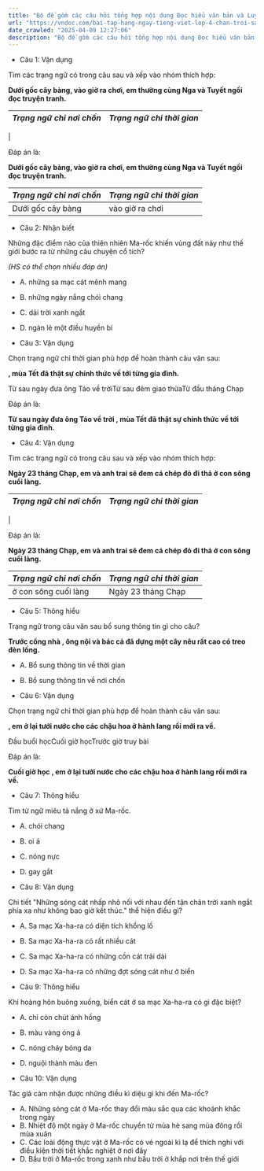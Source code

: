 ```yaml
---
title: "Bộ đề gồm các câu hỏi tổng hợp nội dung Đọc hiểu văn bản và Luyện từ và câu được học ở Tuần 31 trong chương trình Tiếng Việt lớp 4 Tập 2 Chân trời sáng tạo."
url: "https://vndoc.com/bai-tap-hang-ngay-tieng-viet-lop-4-chan-troi-sang-tao-tuan-31-thu-5-338524"
date_crawled: "2025-04-09 12:27:06"
description: "Bộ đề gồm các câu hỏi tổng hợp nội dung Đọc hiểu văn bản và Luyện từ và câu được học ở Tuần 31 trong chương trình Tiếng Việt lớp 4 Tập 2 Chân trời sáng tạo."
---
```


* Câu 1:  Vận dụng

Tìm các trạng ngữ có trong câu sau và xếp vào nhóm thích hợp:

**Dưới gốc cây bàng, vào giờ ra chơi, em thường cùng Nga và Tuyết ngồi đọc truyện tranh.**

_Trạng ngữ chỉ nơi chốn_|  _Trạng ngữ chỉ thời gian_  
---|---  
|   
  
Đáp án là:

**Dưới gốc cây bàng, vào giờ ra chơi, em thường cùng Nga và Tuyết ngồi đọc truyện tranh.**

_Trạng ngữ chỉ nơi chốn_|  _Trạng ngữ chỉ thời gian_  
---|---  
Dưới gốc cây bàng| vào giờ ra chơi  
  
* Câu 2:  Nhận biết

Những đặc điểm nào của thiên nhiên Ma-rốc khiến vùng đất này như thế giới bước ra từ những câu chuyện cổ tích?

_(HS có thể chọn nhiều đáp án)_

  * A. những sa mạc cát mênh mang 
  * B. những ngày nắng chói chang 
  * C. dải trời xanh ngắt 
  * D. ngàn lẻ một điều huyền bí 



* Câu 3:  Vận dụng

Chọn trạng ngữ chỉ thời gian phù hợp để hoàn thành câu văn sau:

**, mùa Tết đã thật sự chính thức về tới từng gia đình.**

Từ sau ngày đưa ông Táo về trờiTừ sau đêm giao thừaTừ đầu tháng Chạp

Đáp án là:

**Từ sau ngày đưa ông Táo về trời , mùa Tết đã thật sự chính thức về tới từng gia đình.**

* Câu 4:  Vận dụng

Tìm các trạng ngữ có trong câu sau và xếp vào nhóm thích hợp:

**Ngày 23 tháng Chạp, em và anh trai sẽ đem cá chép đỏ đi thả ở con sông cuối làng.**

_Trạng ngữ chỉ nơi chốn_|  _Trạng ngữ chỉ thời gian_  
---|---  
|   
  
Đáp án là:

**Ngày 23 tháng Chạp, em và anh trai sẽ đem cá chép đỏ đi thả ở con sông cuối làng.**

_Trạng ngữ chỉ nơi chốn_|  _Trạng ngữ chỉ thời gian_  
---|---  
ở con sông cuối làng| Ngày 23 tháng Chạp  
  
* Câu 5:  Thông hiểu

Trạng ngữ trong câu văn sau bổ sung thông tin gì cho câu?

**Trước cổng nhà , ông nội và bác cả đã dựng một cây nêu rất cao có treo đèn lồng.**

  * A. Bổ sung thông tin về thời gian 
  * B. Bổ sung thông tin về nơi chốn 



* Câu 6:  Vận dụng

Chọn trạng ngữ chỉ thời gian phù hợp để hoàn thành câu văn sau:

**, em ở lại tưới nước cho các chậu hoa ở hành lang rồi mới ra về.**

Đầu buổi họcCuối giờ họcTrước giờ truy bài

Đáp án là:

**Cuối giờ học , em ở lại tưới nước cho các chậu hoa ở hành lang rồi mới ra về.**

* Câu 7:  Thông hiểu

Tìm từ ngữ miêu tả nắng ở xứ Ma-rốc.

  * A. chói chang 
  * B. oi ả 
  * C. nóng nực 
  * D. gay gắt 



* Câu 8:  Vận dụng

Chi tiết "Những sóng cát nhấp nhô nối với nhau đến tận chân trời xanh ngắt phía xa như không bao giờ kết thúc." thể hiện điều gì?

  * A. Sa mạc Xa-ha-ra có diện tích khổng lồ 
  * B. Sa mạc Xa-ha-ra có rất nhiều cát 
  * C. Sa mạc Xa-ha-ra có những cồn cát trải dài 
  * D. Sa mạc Xa-ha-ra có những đợt sóng cát như ở biển 



* Câu 9:  Thông hiểu

Khi hoàng hôn buông xuống, biển cát ở sa mạc Xa-ha-ra có gì đặc biệt?

  * A. chỉ còn chút ánh hồng 
  * B. màu vàng óng ả 
  * C. nóng cháy bỏng da 
  * D. nguội thành màu đen 



* Câu 10:  Vận dụng

Tác giả cảm nhận được những điều kì diệu gì khi đến Ma-rốc?

  * A. Những sóng cát ở Ma-rốc thay đổi màu sắc qua các khoảnh khắc trong ngày 
  * B. Nhiệt độ một ngày ở Ma-rốc chuyển từ mùa hè sang mùa đông rồi mùa xuân 
  * C. Các loài động thực vật ở Ma-rốc có vẻ ngoài kì lạ để thích nghi với điều kiện thời tiết khắc nghiệt ở nơi đây 
  * D. Bầu trời ở Ma-rốc trong xanh như bầu trời ở khắp nơi trên thế giới 


